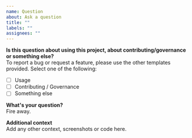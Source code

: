 ```yaml
---
name: Question
about: Ask a question
title: ""
labels: ""
assignees: ""
---
```


**Is this question about using this project, about contributing/governance or something else?**  
To report a bug or request a feature, please use the other templates provided.
Select one of the following:

- [ ] Usage
- [ ] Contributing / Governance
- [ ] Something else

**What's your question?**  
Fire away.

**Additional context**  
Add any other context, screenshots or code here.
